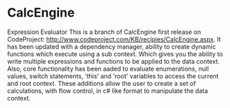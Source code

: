 # CalcEngine
Expression Evaluator
This is a branch of CalcEngine first release on CodeProject: http://www.codeproject.com/KB/recipies/CalcEngine.aspx. It has been updated with a dependency manager, ability to create dynamic functions which execute using a sub context. Which gives you the ability to write multiple expressions and functions to be applied to the data context. Also, core functionality has been aaded to evaluate enumerations, null values, switch statements, 'this' and 'root' variables to access the current and root context.
These additions allow the user to create a set of calculations, with flow control, in c# like format to manipulate the data context.
